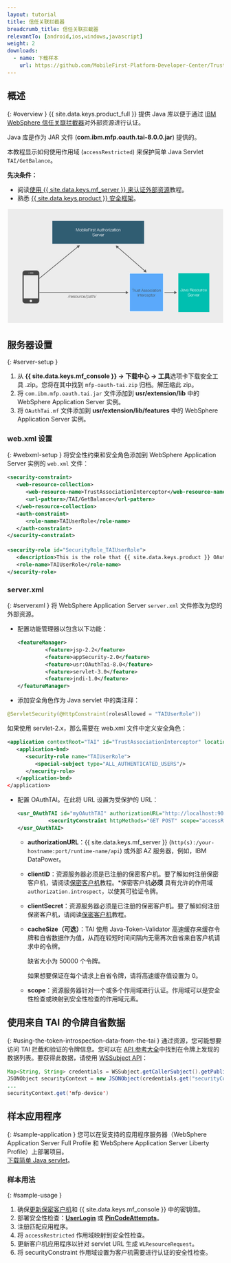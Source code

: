 ```yaml
---
layout: tutorial
title: 信任关联拦截器
breadcrumb_title: 信任关联拦截器
relevantTo: [android,ios,windows,javascript]
weight: 2
downloads:
  - name: 下载样本
    url: https://github.com/MobileFirst-Platform-Developer-Center/TrustAssociationInterceptor/tree/release80
---
```

<!-- NLS_CHARSET=UTF-8 -->
## 概述
{: #overview }
{{ site.data.keys.product_full }} 提供 Java 库以便于通过 [IBM WebSphere 信任关联拦截器](https://www.ibm.com/support/knowledgecenter/SSHRKX_8.5.0/mp/security/sec_ws_tai.dita)对外部资源进行认证。

Java 库是作为 JAR 文件 (**com.ibm.mfp.oauth.tai-8.0.0.jar**) 提供的。

本教程显示如何使用作用域 (`accessRestricted`) 来保护简单 Java Servlet `TAI/GetBalance`。

**先决条件：**

* 阅读[使用 {{ site.data.keys.mf_server }} 来认证外部资源](../)教程。
* 熟悉 [{{ site.data.keys.product }} 安全框架](../../)。

![流程](TAI_flow.jpg)

## 服务器设置
{: #server-setup }
1. 从 **{{ site.data.keys.mf_console }} → 下载中心 → 工具**选项卡下载安全工具 .zip。您将在其中找到 `mfp-oauth-tai.zip` 归档。解压缩此 zip。
2. 将 `com.ibm.mfp.oauth.tai.jar` 文件添加到 **usr/extension/lib** 中的 WebSphere Application Server 实例。
3. 将 `OAuthTai.mf` 文件添加到 **usr/extension/lib/features** 中的 WebSphere Application Server 实例。

### web.xml 设置
{: #webxml-setup }
将安全性约束和安全角色添加到 WebSphere Application Server 实例的 `web.xml` 文件：

```xml
<security-constraint>
   <web-resource-collection>
      <web-resource-name>TrustAssociationInterceptor</web-resource-name>
      <url-pattern>/TAI/GetBalance</url-pattern>
   </web-resource-collection>
   <auth-constraint>
      <role-name>TAIUserRole</role-name>
   </auth-constraint>
</security-constraint>

<security-role id="SecurityRole_TAIUserRole">
   <description>This is the role that {{ site.data.keys.product }} OAuthTAI uses to protect the resource, and it is mandatory to map it to 'All Authenticated in Application' in WebSphere Application Server full profile and to 'ALL_AUTHENTICATED_USERS' in WebSphere Application Server Liberty.</description>
   <role-name>TAIUserRole</role-name>
</security-role>
```

### server.xml
{: #serverxml }
将 WebSphere Application Server `server.xml` 文件修改为您的外部资源。

* 配置功能管理器以包含以下功能：

  ```xml
  <featureManager>
           <feature>jsp-2.2</feature>
           <feature>appSecurity-2.0</feature>
           <feature>usr:OAuthTai-8.0</feature>
           <feature>servlet-3.0</feature>
           <feature>jndi-1.0</feature>
  </featureManager>
  ```

* 添加安全角色作为 Java servlet 中的类注释：

```java
@ServletSecurity(@HttpConstraint(rolesAllowed = "TAIUserRole"))
```

如果使用 servlet-2.x，那么需要在 web.xml 文件中定义安全角色：

```xml
<application contextRoot="TAI" id="TrustAssociationInterceptor" location="TAI.war" name="TrustAssociationInterceptor"/>
   <application-bnd>
      <security-role name="TAIUserRole">
         <special-subject type="ALL_AUTHENTICATED_USERS"/>
      </security-role>
   </application-bnd>
</application>
```

* 配置 OAuthTAI。在此将 URL 设置为受保护的 URL：

  ```xml
  <usr_OAuthTAI id="myOAuthTAI" authorizationURL="http://localhost:9080/mfp/api" clientId="ExternalResourceId" clientSecret="ExternalResourcePass" cacheSize="500">
            <securityConstraint httpMethods="GET POST" scope="accessRestricted" securedURLs="/GetBalance"></securityConstraint>
  </usr_OAuthTAI>
  ```
    - **authorizationURL**：{{ site.data.keys.mf_server }} (`http(s):/your-hostname:port/runtime-name/api`) 或外部 AZ 服务器，例如，IBM DataPower。

    - **clientID**：资源服务器必须是已注册的保密客户机。要了解如何注册保密客户机，请阅读[保密客户机](../../confidential-clients/)教程。*保密客户机**必须** 具有允许的作用域 `authorization.introspect`，以使其可验证令牌。

    - **clientSecret**：资源服务器必须是已注册的保密客户机。要了解如何注册保密客户机，请阅读[保密客户机](../../confidential-clients/)教程。
    - **cacheSize（可选）**：TAI 使用 Java-Token-Validator 高速缓存来缓存令牌和自省数据作为值，从而在较短时间间隔内无需再次自省来自客户机请求中的令牌。

        缺省大小为 50000 个令牌。  

        如果想要保证在每个请求上自省令牌，请将高速缓存值设置为 0。  

    - **scope**：资源服务器针对一个或多个作用域进行认证。作用域可以是安全性检查或映射到安全性检查的作用域元素。

## 使用来自 TAI 的令牌自省数据
{: #using-the-token-introspection-data-from-the-tai }
通过资源，您可能想要访问 TAI 拦截和验证的令牌信息。您可以在 [API 参考大全](../../../api/java-token-validator)中找到在令牌上发现的数据列表。要获得此数据，请使用 [WSSubject API](http://www.ibm.com/support/knowledgecenter/SSEQTP_8.5.5/com.ibm.websphere.wlp.doc/ae/rwlp_sec_apis.html)：

```java
Map<String, String> credentials = WSSubject.getCallerSubject().getPublicCredentials(Hashtable.class).iterator().next();
JSONObject securityContext = new JSONObject(credentials.get("securityContext"));
...
securityContext.get('mfp-device')
```

## 样本应用程序
{: #sample-application }
您可以在受支持的应用程序服务器（WebSphere Application Server Full Profile 和 WebSphere Application Server Liberty Profile）上部署项目。  
[下载简单 Java servlet](https://github.com/MobileFirst-Platform-Developer-Center/TrustAssociationInterceptor/tree/release80)。

### 样本用法
{: #sample-usage }
1. 确保[更新保密客户机](../#confidential-client)和 {{ site.data.keys.mf_console }} 中的密钥值。
2. 部署安全性检查：**[UserLogin](../../user-authentication/security-check/)** 或 **[PinCodeAttempts](../../credentials-validation/security-check/)**。
3. 注册匹配应用程序。
4. 将 `accessRestricted` 作用域映射到安全性检查。
5. 更新客户机应用程序以针对 servlet URL 生成 `WLResourceRequest`。
6. 将 securityConstraint 作用域设置为客户机需要进行认证的安全性检查。
